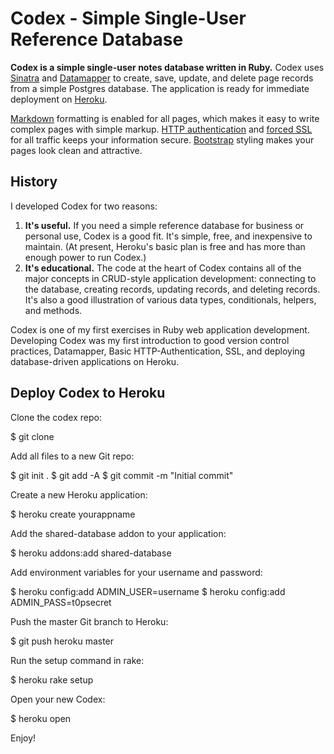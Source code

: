 Codex - Simple Single-User Reference Database
=============================================

**Codex is a simple single-user notes database written in Ruby.** Codex uses [Sinatra](http://www.sinatrarb.com/) and [Datamapper](http://datamapper.org/) to create, save, update, and delete page records from a simple Postgres database. The application is ready for immediate deployment on [Heroku](http://www.heroku.com/).

[Markdown](http://daringfireball.net/projects/markdown/basics) formatting is enabled for all pages, which makes it easy to write complex pages with simple markup. [HTTP authentication](http://www.sinatrarb.com/faq.html#auth) and [forced SSL](https://github.com/tobmatth/rack-ssl-enforcer) for all traffic keeps your information secure. [Bootstrap](http://twitter.github.com/bootstrap/) styling makes your pages look clean and attractive.

History
-------

I developed Codex for two reasons:

1. **It's useful.** If you need a simple reference database for business or personal use, Codex is a good fit. It's simple, free, and inexpensive to maintain. (At present, Heroku's basic plan is free and has more than enough power to run Codex.)
2. **It's educational.** The code at the heart of Codex contains all of the major concepts in CRUD-style application development: connecting to the database, creating records, updating records, and deleting records. It's also a good illustration of various data types, conditionals, helpers, and methods.

Codex is one of my first exercises in Ruby web application development. Developing Codex was my first introduction to good version control practices, Datamapper, Basic HTTP-Authentication, SSL, and deploying database-driven applications on Heroku.

Deploy Codex to Heroku
----------------------

Clone the codex repo:

  $ git clone 

Add all files to a new Git repo:

  $ git init .
  $ git add -A
  $ git commit -m "Initial commit"

Create a new Heroku application:

  $ heroku create yourappname

Add the shared-database addon to your application:

  $ heroku addons:add shared-database    

Add environment variables for your username and password:

  $ heroku config:add ADMIN_USER=username
  $ heroku config:add ADMIN_PASS=t0psecret
  
Push the master Git branch to Heroku:

  $ git push heroku master
  
Run the setup command in rake:

  $ heroku rake setup
  
Open your new Codex:

  $ heroku open
  
Enjoy!